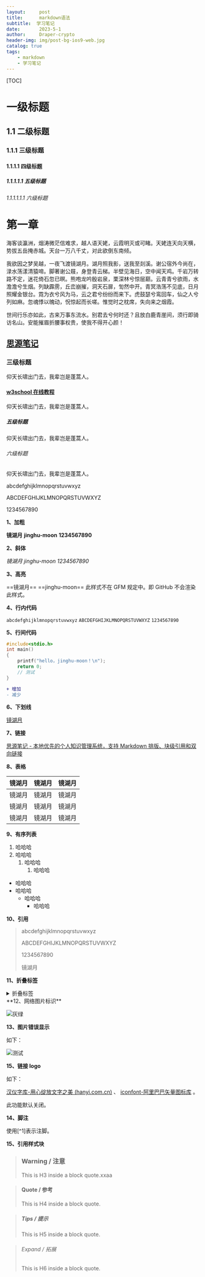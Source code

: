 ```yaml
---
layout:     post
title:      markdown语法
subtitle:  学习笔记
date:       2023-5-1
author:     Draper-crypto
header-img: img/post-bg-ios9-web.jpg
catalog: true
tags:
    - markdown
    - 学习笔记
---
```



[TOC]

# 一级标题

## 1.1 二级标题

### 1.1.1 三级标题

#### 1.1.1.1 四级标题

##### 1.1.1.1.1 五级标题

###### 1.1.1.1.1.1 六级标题

# 第一章

海客谈瀛洲，烟涛微茫信难求，越人语天姥，云霞明灭或可睹。天姥连天向天横，势拔五岳掩赤城。天台一万八千丈，对此欲倒东南倾。

我欲因之梦吴越，一夜飞渡镜湖月。湖月照我影，送我至剡溪。谢公宿外今尚在，渌水荡漾清猿啼。脚著谢公屐，身登青云梯。半壁见海日，空中闻天鸡。千岩万转路不定，迷花倚石忽已暝。熊咆龙吟殷岩泉，栗深林兮惊层巅。云青青兮欲雨，水澹澹兮生烟。列缺霹雳，丘峦崩摧，洞天石扉，訇然中开。青冥浩荡不见底，日月照耀金银台。霓为衣兮风为马，云之君兮纷纷而来下。虎鼓瑟兮鸾回车，仙之人兮列如麻。忽魂悸以魄动，怳惊起而长嗟。惟觉时之枕席，失向来之烟霞。

世间行乐亦如此，古来万事东流水。别君去兮何时还？且放白鹿青崖间，须行即骑访名山。安能摧眉折腰事权贵，使我不得开心颜！

## [思源笔记](https://b3log.org/siyuan/)

### 三级标题

仰天长啸出门去，我辈岂是蓬蒿人。

#### [w3school 在线教程](https://www.w3school.com.cn/index.html)

仰天长啸出门去，我辈岂是蓬蒿人。

##### 五级标题

仰天长啸出门去，我辈岂是蓬蒿人。

######   六级标题

仰天长啸出门去，我辈岂是蓬蒿人。



abcdefghijklmnopqrstuvwxyz

ABCDEFGHIJKLMNOPQRSTUVWXYZ

1234567890

**1、加粗**

**镜湖月**		**jinghu-moon**		**1234567890**

**2、斜体**

*镜湖月*		*jinghu-moon*		*1234567890*

**3、高亮**

==镜湖月==		==jinghu-moon==	此样式不在 GFM 规定中。即 GitHub 不会渲染此样式。

**4、行内代码**

`abcdefghijklmnopqrstuvwxyz`		`ABCDEFGHIJKLMNOPQRSTUVWXYZ`	`1234567890`

**5、行间代码**

```c
#include<stdio.h>
int main()
{
    printf("hello，jinghu-moon！\n");
    return 0;
    // 测试
}
```
```diff
+ 增加
- 减少
```

**6、下划线**

<u>镜湖月</u>

**7、链接**

[思源笔记 - 本地优先的个人知识管理系统，支持 Markdown 排版、块级引用和双向链接](https://b3log.org/siyuan/) 

**8、表格**

| 镜湖月 | 镜湖月 | 镜湖月 |
| ------ | ------ | ------ |
| 镜湖月 | 镜湖月 | 镜湖月 |
| 镜湖月 | 镜湖月 | 镜湖月 |
| 镜湖月 | 镜湖月 | 镜湖月 |

**9、有序列表**

1. 哈哈哈
2. 哈哈哈
   1. 哈哈哈
      1. 哈哈哈

- 哈哈哈
- 哈哈哈
  - 哈哈哈
    - 哈哈哈

**10、引用**

> abcdefghijklmnopqrstuvwxyz
>
> ABCDEFGHIJKLMNOPQRSTUVWXYZ
>
> 1234567890
>
> 镜湖月

**11、折叠标签**

<details>
    <summary>折叠标签</summary>
    <ol><li>hhhhh呵呵</li></ol><ul><li>hhhhh呵呵</li></ul>哈哈哈hhhhh呵呵哈哈哈hhhhh呵呵哈哈哈hhhhh呵呵哈哈哈hhhhh呵呵哈哈哈hhhhh呵呵哈哈哈hhhhh呵呵哈哈哈hhhhh呵呵哈哈哈hhhhh呵呵哈哈哈hhhhh呵呵哈哈哈hhhhh呵呵哈哈哈hhhhh呵呵哈哈哈hhhhh呵呵哈哈哈hhhhh呵呵哈哈哈hhhhh呵呵哈哈哈hhhhh呵呵哈哈哈hhhhh呵呵哈哈哈
    <blockquote>
        红红火火恍恍惚惚或或或或或或或或或或或或或或或或或或或或或或或或或或或或或或或或或或或或或或或或或或或或或或或或或或或或女
    </blockquote>
</details>
**12、网络图片标识**

![灰绿](https://s3.bmp.ovh/imgs/2022/03/7efab3a023690589.webp)

**13、图片错误显示**

如下：

![测试](./测试/测试.png)

**15、链接 logo**

如下： 

[汉仪字库-用心绽放文字之美 (hanyi.com.cn)](https://www.hanyi.com.cn/) 、 [iconfont-阿里巴巴矢量图标库](https://www.iconfont.cn/) 。

此功能默认关闭。

**14、脚注**

使用[^1]表示注脚。

**15、引用样式块**

> ### Warning / 注意
>
> This is H3 inside a block quote.xxaa
> 

> #### Quote / 参考
>
> This is H4 inside a block quote.

> ##### Tips / 提示
>
> This is H5 inside a block quote.

> ###### Expand / 拓展
>
> This is H6 inside a block quote.

[^1111]:这是脚注
